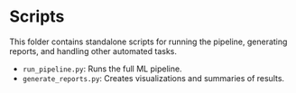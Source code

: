 # Scripts

This folder contains standalone scripts for running the pipeline, generating reports, and handling other automated tasks.

- `run_pipeline.py`: Runs the full ML pipeline.
- `generate_reports.py`: Creates visualizations and summaries of results.
